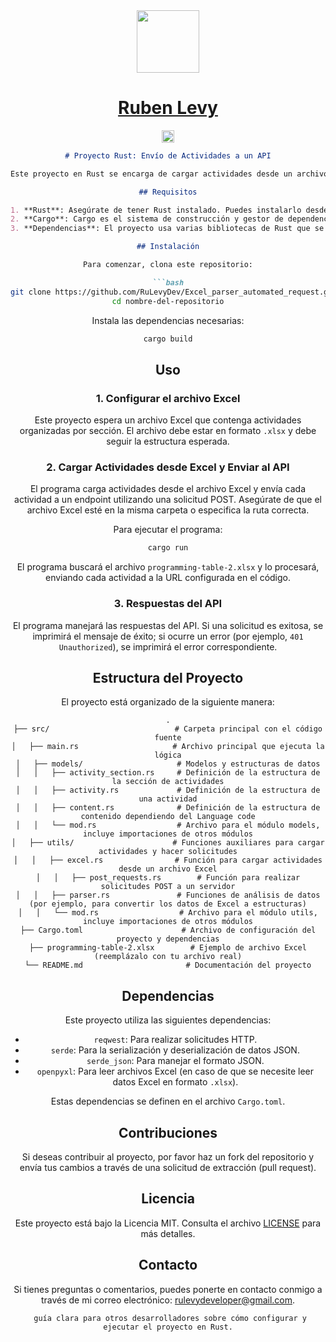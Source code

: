 <div align="center">
<!-- Title: -->
<img src="https://upload.wikimedia.org/wikipedia/commons/thumb/d/d5/Rust_programming_language_black_logo.svg/1024px-Rust_programming_language_black_logo.svg.png" width="100" height="100">

<h1><a href="https://github.com/RuLevyDev
/">Ruben Levy
</a></h1>
<a href="https://github.com/RuLevyDev/Excel_parser_automated_request/actions/workflows/rust.yml">
  <img src="https://github.com/RuLevyDev/Excel_parser_automated_request/actions/workflows/rust.yml/badge.svg" height="20" alt="Build workflow">
</a>

```markdown
# Proyecto Rust: Envío de Actividades a un API

Este proyecto en Rust se encarga de cargar actividades desde un archivo Excel, convertirlas a formato JSON y enviarlas a un endpoint API utilizando solicitudes POST

## Requisitos

1. **Rust**: Asegúrate de tener Rust instalado. Puedes instalarlo desde [https://www.rust-lang.org](https://www.rust-lang.org).
2. **Cargo**: Cargo es el sistema de construcción y gestor de dependencias de Rust, y debe instalarse automáticamente con Rust.
3. **Dependencias**: El proyecto usa varias bibliotecas de Rust que se gestionan a través de `Cargo.toml`.

## Instalación

Para comenzar, clona este repositorio:

```bash
git clone https://github.com/RuLevyDev/Excel_parser_automated_request.git
cd nombre-del-repositorio
```

Instala las dependencias necesarias:

```bash
cargo build
```

## Uso

### 1. **Configurar el archivo Excel**

Este proyecto espera un archivo Excel que contenga actividades organizadas por sección. El archivo debe estar en formato `.xlsx` y debe seguir la estructura esperada.


### 2. **Cargar Actividades desde Excel y Enviar al API**

El programa carga actividades desde el archivo Excel y envía cada actividad a un endpoint utilizando una solicitud POST. Asegúrate de que el archivo Excel esté en la misma carpeta o especifica la ruta correcta.

Para ejecutar el programa:

```bash
cargo run
```

El programa buscará el archivo `programming-table-2.xlsx` y lo procesará, enviando cada actividad a la URL configurada en el código.

### 3. **Respuestas del API**

El programa manejará las respuestas del API. Si una solicitud es exitosa, se imprimirá el mensaje de éxito; si ocurre un error (por ejemplo, `401 Unauthorized`), se imprimirá el error correspondiente.

## Estructura del Proyecto

El proyecto está organizado de la siguiente manera:

```
.
├── src/                            # Carpeta principal con el código fuente
│   ├── main.rs                     # Archivo principal que ejecuta la lógica
│   ├── models/                     # Modelos y estructuras de datos
│   │   ├── activity_section.rs     # Definición de la estructura de la sección de actividades
│   │   ├── activity.rs             # Definición de la estructura de una actividad
│   │   ├── content.rs              # Definición de la estructura de contenido dependiendo del Language code
│   │   └── mod.rs                  # Archivo para el módulo models, incluye importaciones de otros módulos
│   ├── utils/                      # Funciones auxiliares para cargar actividades y hacer solicitudes
│   │   ├── excel.rs                # Función para cargar actividades desde un archivo Excel
│   │   ├── post_requests.rs        # Función para realizar solicitudes POST a un servidor
│   │   ├── parser.rs               # Funciones de análisis de datos (por ejemplo, para convertir los datos de Excel a estructuras)
│   │   └── mod.rs                  # Archivo para el módulo utils, incluye importaciones de otros módulos
├── Cargo.toml                      # Archivo de configuración del proyecto y dependencias
├── programming-table-2.xlsx        # Ejemplo de archivo Excel (reemplázalo con tu archivo real)
└── README.md                       # Documentación del proyecto

```

## Dependencias

Este proyecto utiliza las siguientes dependencias:

- `reqwest`: Para realizar solicitudes HTTP.
- `serde`: Para la serialización y deserialización de datos JSON.
- `serde_json`: Para manejar el formato JSON.
- `openpyxl`: Para leer archivos Excel (en caso de que se necesite leer datos Excel en formato `.xlsx`).

Estas dependencias se definen en el archivo `Cargo.toml`.

## Contribuciones

Si deseas contribuir al proyecto, por favor haz un fork del repositorio y envía tus cambios a través de una solicitud de extracción (pull request).

## Licencia

Este proyecto está bajo la Licencia MIT. Consulta el archivo [LICENSE](LICENSE) para más detalles.

## Contacto

Si tienes preguntas o comentarios, puedes ponerte en contacto conmigo a través de mi correo electrónico: [rulevydeveloper@gmail.com](mailto:rulevydeveloper@gmail.com).

```
 guía clara para otros desarrolladores sobre cómo configurar y ejecutar el proyecto en Rust.
